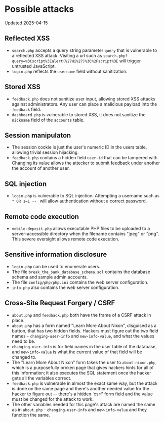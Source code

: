 # Possible attacks
Updated 2025-04-15

## Reflected XSS
* `search.php` accepts a query string parameter `query` that is vulnerable to a reflected XSS attack. Visiting a url such as `search.php?query=%3Cscript%3Ealert(%27Hi%27)%3C%2Fscript%3E` will trigger untrusted JavaScript.
* `login.php` reflects the `username` field without sanitization.

## Stored XSS
* `feedback.php` does not sanitize user input, allowing stored XSS attacks against administrators. Any user can place a malicious payload into the `feedback` field.
* `dashboard.php` is vulnerable to stored XSS, it does not sanitize the `nickname` field of the `accounts` table.

## Session manipulaton
* The session cookie is just the user's numeric ID in the users table, allowing trivial session hijacking.
* `feedback.php` contains a hidden field `user-id` that can be tampered with. Changing its value allows the attecker to submit feedback under another the account of another user.

## SQL injection
* `login.php` is vulnerable to SQL injection. Attempting a username such as `" OR 1=1 -- ` will allow authentication without a correct password.

## Remote code execution
* `mobile-deposit.php` allows executable PHP files to be uploaded to a server-accessible directory when the filename contains "jpeg" or "png". This severe oversight allows remote code execution.

## Sensitive information disclosure
* `login.php` can be used to enumerate users.
* The file `break_the_bank_database_schema.sql` contains the database schema and sample admin accounts.
* The file `config/php/php.ini` contains the web server configuration.
* `info.php` also contains the web server configuration.

## Cross-Site Request Forgery / CSRF
* `about.php` and `feedback.php` both have the frame of a CSRF attack in place.
* `about.php` has a form named "Learn More About Nixon", disguised as a button, that has two hidden fields. Hackers must figure out the two field names - `changing-user-info` and `new-info-value`, and what the values need to be.
* `changing-user-info` is for field names in the user table of the database, and `new-info-value` is what the current value of that field will be changed to.
* The "Learn More About Nixon" form takes the user to `about-nixon.php`, which is a purposefully broken page that gives hackers hints for all of this information; it also executes the SQL statement once the hacker gets all the variables correct.
* `feedback.php` is vulnerable in almost the exact same way, but the attack is done on the same page and there's another needed value for the hacker to figure out -- there's a hidden 'csrf' form field and the value must be changed for the attack to work.
* The other variables needed for this page's attack are named the same as in `about.php` - `changing-user-info` and `new-info-value` and they function the same.
